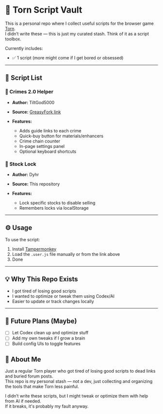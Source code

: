 # 📁 Torn Script Vault

This is a personal repo where I collect useful scripts for the browser game [Torn](https://www.torn.com).  
I didn’t write these — this is just my curated stash. Think of it as a script toolbox.

Currently includes:
- ✅ 1 script (more might come if I get bored or obsessed)

---

## 🧰 Script List

### 🔹 Crimes 2.0 Helper
- **Author:** TiltGod5000  
- **Source:** [GreasyFork link](https://greasyfork.org/scripts/516719)  

- **Features:**
  - Adds guide links to each crime
  - Quick-buy button for materials/enhancers
  - Crime chain counter
  - In-page settings panel
  - Optional keyboard shortcuts

### 🔹 Stock Lock
- **Author:** Dyhr
- **Source:** This repository

- **Features:**
  - Lock specific stocks to disable selling
  - Remembers locks via localStorage


---

## ⚙️ Usage

To use the script:
1. Install [Tampermonkey](https://www.tampermonkey.net/)
2. Load the `.user.js` file manually or from the link above
3. Done

---

## 💡 Why This Repo Exists

- I got tired of losing good scripts
- I wanted to optimize or tweak them using Codex/AI
- Easier to update or track changes locally

---

## 🤖 Future Plans (Maybe)

- [ ] Let Codex clean up and optimize stuff
- [ ] Add my own tweaks if I grow a brain
- [ ] Build config UIs to toggle features

## 👤 About Me

Just a regular Torn player who got tired of losing good scripts to dead links and buried forum posts.  
This repo is my personal stash — not a dev, just collecting and organizing the tools that make Torn less painful.

I didn’t write these scripts, but I might tweak or optimize them with help from AI if needed.  
If it breaks, it's probably my fault anyway.
